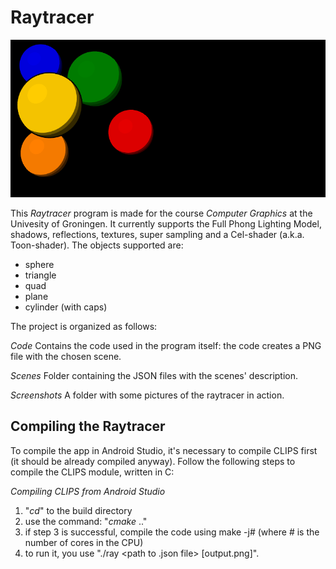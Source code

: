 Raytracer 
==============

![frist](/Screenshots/toon.png)  

This *Raytracer* program is made for the course *Computer Graphics* at the Univesity of Groningen. It currently supports the Full Phong Lighting Model, shadows, reflections, textures, super sampling and a Cel-shader (a.k.a. Toon-shader). The objects supported are:
+ sphere
+ triangle
+ quad
+ plane
+ cylinder (with caps)


The project is organized as follows:

*Code*
  Contains the code used in the program itself: the code creates a PNG file with the chosen scene. 
  
*Scenes*
  Folder containing the JSON files with the scenes' description.  

*Screenshots*
  A folder with some pictures of the raytracer in action. 


Compiling the Raytracer
---------------------------
To compile the app in Android Studio, it's necessary to compile CLIPS first (it should be already compiled anyway). 
Follow the following steps to compile the CLIPS module, written in C:

*Compiling CLIPS from Android Studio*
 1. "*cd*" to the build directory
 2. use the command: "*cmake* .." 
 3. if step 3 is successful, compile the code using make -j# (where # is the number of cores in the CPU)
 4. to run it, you use "./ray <path to .json file> [output.png]".
